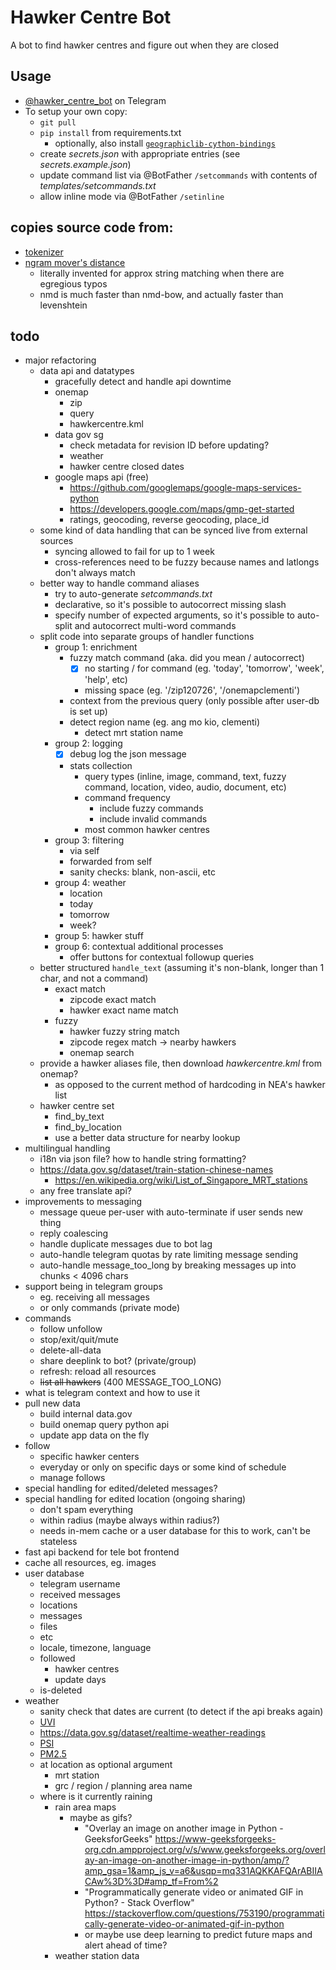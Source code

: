 # Hawker Centre Bot

A bot to find hawker centres and figure out when they are closed

## Usage

* [@hawker_centre_bot](https://t.me/hawker_centre_bot) on Telegram
* To setup your own copy:
  * `git pull`
  * `pip install` from requirements.txt
    * optionally, also
      install [`geographiclib-cython-bindings`](https://pypi.org/project/geographiclib-cython-bindings/)
  * create *secrets.json* with appropriate entries (see *secrets.example.json*)
  * update command list via @BotFather `/setcommands` with contents of *templates/setcommands.txt*
  * allow inline mode via @BotFather `/setinline`

## copies source code from:

* [tokenizer](https://github.com/averykhoo/tokenize)
* [ngram mover's distance](https://github.com/averykhoo/ngram-movers-distance)
  * literally invented for approx string matching when there are egregious typos
  * nmd is much faster than nmd-bow, and actually faster than levenshtein

## todo

* major refactoring
  * data api and datatypes
    * gracefully detect and handle api downtime
    * onemap
      * zip
      * query
      * hawkercentre.kml
    * data gov sg
      * check metadata for revision ID before updating?
      * weather
      * hawker centre closed dates
    * google maps api (free)
      * https://github.com/googlemaps/google-maps-services-python
      * https://developers.google.com/maps/gmp-get-started
      * ratings, geocoding, reverse geocoding, place_id
  * some kind of data handling that can be synced live from external sources
    * syncing allowed to fail for up to 1 week
    * cross-references need to be fuzzy because names and latlongs don't always match
  * better way to handle command aliases
    * try to auto-generate *setcommands.txt*
    * declarative, so it's possible to autocorrect missing slash
    * specify number of expected arguments, so it's possible to auto-split and autocorrect multi-word commands
  * split code into separate groups of handler functions
    * group 1: enrichment
      * fuzzy match command (aka. did you mean / autocorrect)
        *   [x] no starting / for command (eg. 'today', 'tomorrow', 'week', 'help', etc)
        * missing space (eg. '/zip120726', '/onemapclementi')
      * context from the previous query (only possible after user-db is set up)
      * detect region name (eg. ang mo kio, clementi)
        * detect mrt station name
    * group 2: logging
      *   [x] debug log the json message
      * stats collection
        * query types (inline, image, command, text, fuzzy command, location, video, audio, document, etc)
        * command frequency
          * include fuzzy commands
          * include invalid commands
        * most common hawker centres
    * group 3: filtering
      * via self
      * forwarded from self
      * sanity checks: blank, non-ascii, etc
    * group 4: weather
      * location
      * today
      * tomorrow
      * week?
    * group 5: hawker stuff
    * group 6: contextual additional processes
      * offer buttons for contextual followup queries
  * better structured `handle_text` (assuming it's non-blank, longer than 1 char, and not a command)
    * exact match
      * zipcode exact match
      * hawker exact name match
    * fuzzy
      * hawker fuzzy string match
      * zipcode regex match -> nearby hawkers
      * onemap search
  * provide a hawker aliases file, then download *hawkercentre.kml* from onemap?
    * as opposed to the current method of hardcoding in NEA's hawker list
  * hawker centre set
    * find_by_text
    * find_by_location
    * use a better data structure for nearby lookup
* multilingual handling
  * i18n via json file? how to handle string formatting?
  * https://data.gov.sg/dataset/train-station-chinese-names
    * https://en.wikipedia.org/wiki/List_of_Singapore_MRT_stations
  * any free translate api?
* improvements to messaging
  * message queue per-user with auto-terminate if user sends new thing
  * reply coalescing
  * handle duplicate messages due to bot lag
  * auto-handle telegram quotas by rate limiting message sending
  * auto-handle message_too_long by breaking messages up into chunks < 4096 chars
* support being in telegram groups
  * eg. receiving all messages
  * or only commands (private mode)
* commands
  * follow unfollow
  * stop/exit/quit/mute
  * delete-all-data
  * share deeplink to bot? (private/group)
  * refresh: reload all resources
  * ~~list all hawkers~~ (400 MESSAGE_TOO_LONG)
* what is telegram context and how to use it
* pull new data
  * build internal data.gov
  * build onemap query python api
  * update app data on the fly
* follow
  * specific hawker centers
  * everyday or only on specific days or some kind of schedule
  * manage follows
* special handling for edited/deleted messages?
* special handling for edited location (ongoing sharing)
  * don't spam everything
  * within radius (maybe always within radius?)
  * needs in-mem cache or a user database for this to work, can't be stateless
* fast api backend for tele bot frontend
* cache all resources, eg. images
* user database
  * telegram username
  * received messages
  * locations
  * messages
  * files
  * etc
  * locale, timezone, language
  * followed
    * hawker centres
    * update days
  * is-deleted
* weather
  * sanity check that dates are current (to detect if the api breaks again)
  * [UVI](https://data.gov.sg/dataset/ultraviolet-index-uvi)
  * https://data.gov.sg/dataset/realtime-weather-readings
  * [PSI](https://data.gov.sg/dataset/psi)
  * [PM2.5](https://data.gov.sg/dataset/pm2-5)
  * at location as optional argument
    * mrt station
    * grc / region / planning area name
  * where is it currently raining
    * rain area maps
      * maybe as gifs?
        * "Overlay an image on another image in Python -
          GeeksforGeeks" https://www-geeksforgeeks-org.cdn.ampproject.org/v/s/www.geeksforgeeks.org/overlay-an-image-on-another-image-in-python/amp/?amp_gsa=1&amp_js_v=a6&usqp=mq331AQKKAFQArABIIACAw%3D%3D#amp_tf=From%2
        * "Programmatically generate video or animated GIF in Python? - Stack
          Overflow" https://stackoverflow.com/questions/753190/programmatically-generate-video-or-animated-gif-in-python
        * or maybe use deep learning to predict future maps and alert ahead of time?
    * weather station data